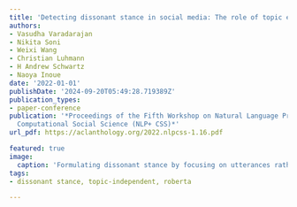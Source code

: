 ```yaml
---
title: 'Detecting dissonant stance in social media: The role of topic exposure'
authors:
- Vasudha Varadarajan
- Nikita Soni
- Weixi Wang
- Christian Luhmann
- H Andrew Schwartz
- Naoya Inoue
date: '2022-01-01'
publishDate: '2024-09-20T05:49:28.719389Z'
publication_types:
- paper-conference
publication: '*Proceedings of the Fifth Workshop on Natural Language Processing and
  Computational Social Science (NLP+ CSS)*'
url_pdf: https://aclanthology.org/2022.nlpcss-1.16.pdf

featured: true
image:
  caption: 'Formulating dissonant stance by focusing on utterances rather than topic.'
tags: 
- dissonant stance, topic-independent, roberta

---
```

